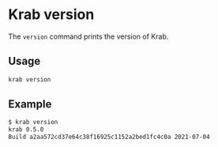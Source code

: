 ---
---

# Krab version

The `version` command prints the version of Krab.

## Usage

```sh
krab version
```

## Example

```sh
$ krab version
krab 0.5.0
Build a2aa572cd37e64c38f16925c1152a2bed1fc4c0a 2021-07-04
```
